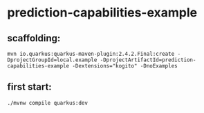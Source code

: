 # prediction-capabilities-example

## scaffolding:
```
mvn io.quarkus:quarkus-maven-plugin:2.4.2.Final:create -DprojectGroupId=local.example -DprojectArtifactId=prediction-capabilities-example -Dextensions="kogito" -DnoExamples
```
## first start:
```
./mvnw compile quarkus:dev
```

